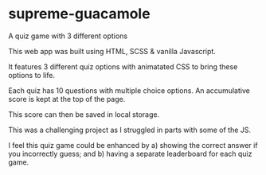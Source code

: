 # supreme-guacamole
A quiz game with 3 different options

This web app was built using HTML, SCSS & vanilla Javascript. 

It features 3 different quiz options with animatated CSS to bring these options to life.

Each quiz has 10 questions with multiple choice options. An accumulative score is kept at the top of the page.

This score can then be saved in local storage.

This was a challenging project as I struggled in parts with some of the JS.

I feel this quiz game could be enhanced by a) showing the correct answer if you incorrectly guess; and b) having a separate leaderboard for each quiz game.
